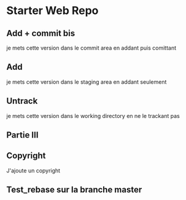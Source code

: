 # Starter Web Repo

## Add + commit bis

je mets cette version dans le commit area en addant puis comittant

## Add

je mets cette version dans le staging area en addant seulement

## Untrack

je mets cette version dans le working directory en ne le trackant pas

## Partie III

## Copyright
J'ajoute un copyright

## Test_rebase sur la branche master
